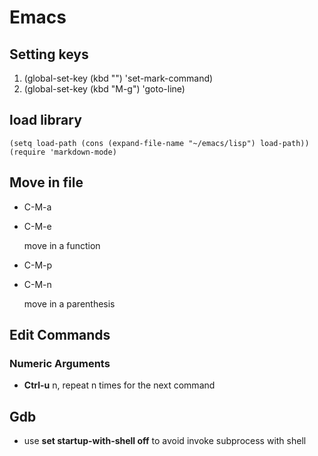 # Emacs

## Setting keys

1. \(global-set-key \(kbd ""\) 'set-mark-command\) 
2. \(global-set-key \(kbd "M-g"\) 'goto-line\)

## load library

```text
(setq load-path (cons (expand-file-name "~/emacs/lisp") load-path))
(require 'markdown-mode)
```

## Move in file

* C-M-a
* C-M-e

    move in a function

* C-M-p
* C-M-n

    move in a parenthesis

## **Edit Commands**

### Numeric Arguments

* **Ctrl-u** n, repeat n times for the next command

## Gdb

* use **set startup-with-shell off** to avoid invoke subprocess with shell



